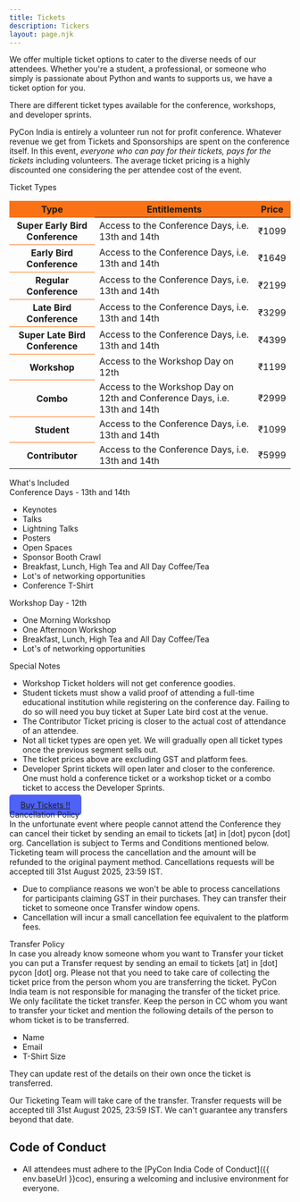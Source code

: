 ```yaml
---
title: Tickets
description: Tickers
layout: page.njk
---
```


<div>
We offer multiple ticket options to cater to the diverse needs of our attendees.
Whether you're a student, a professional, or someone who simply is passionate about
Python and wants to supports us, we have a ticket option for you.

There are different ticket types available for the conference, workshops, and developer sprints.

PyCon India is entirely a volunteer run not for profit conference. Whatever revenue we get from Tickets and Sponsorships are spent on the conference itself. In this event, _everyone who can pay for their tickets, pays for the tickets_ including volunteers. The average ticket pricing is a highly discounted one considering the per attendee cost of the event.
</div>

<div class="text-2xl text-black-900 pb-2 tracking-tight">
    Ticket Types
</div>

<div class="pb-4">
<table class="table-auto w-full bg-white borderrounded-lg border-gray-900">
 <thead class="uppercase bg-gray-200">
    <tr>
        <th class="border px-4 py-2 text-white" style="background-color: #F97316; border-color: #F97316;">Type</th>
        <th class="border px-4 py-2 text-white" style="background-color: #F97316; border-color: #F97316;">Entitlements</th>
        <th class="border px-4 py-2 text-white" style="background-color: #F97316; border-color: #F97316;">Price</th>
    </tr>
 </thead>
 <tbody>
    <tr scope="row" class="hover:bg-gray-100">
        <th class="border px-4 py-2 font-medium" style="border-color: #F97316;">Super Early Bird Conference</th>
        <td class="border px-4 py-2" style="border-color: #F97316;">Access to the Conference Days, i.e. 13th and 14th</td>
        <td class="border px-4 py-2 text-right" style="border-color: #F97316;">₹1099</td>
    </tr>
    <tr scope="row" class="hover:bg-gray-100">
        <th class="border px-4 py-2 font-medium" style="border-color: #F97316;">Early Bird Conference</th>
        <td class="border px-4 py-2" style="border-color: #F97316;">Access to the Conference Days, i.e. 13th and 14th</td>
        <td class="border px-4 py-2 text-right" style="border-color: #F97316;">₹1649</td>
    </tr>
    <tr scope="row" class="hover:bg-gray-100">
        <th class="border px-4 py-2 font-medium" style="border-color: #F97316;">Regular Conference</th>
        <td class="border px-4 py-2" style="border-color: #F97316;">Access to the Conference Days, i.e. 13th and 14th</td>
        <td class="border px-4 py-2 text-right" style="border-color: #F97316;">₹2199</td>
    </tr>
    <tr scope="row" class="hover:bg-gray-100">
        <th class="border px-4 py-2 font-medium" style="border-color: #F97316;">Late Bird Conference</th>
        <td class="border px-4 py-2" style="border-color: #F97316;">Access to the Conference Days, i.e. 13th and 14th</td>
        <td class="border px-4 py-2 text-right" style="border-color: #F97316;">₹3299</td>
    </tr>
    <tr scope="row" class="hover:bg-gray-100">
        <th class="border px-4 py-2 font-medium" style="border-color: #F97316;">Super Late Bird Conference</th>
        <td class="border px-4 py-2" style="border-color: #F97316;">Access to the Conference Days, i.e. 13th and 14th</td>
        <td class="border px-4 py-2 text-right" style="border-color: #F97316;">₹4399</td>
    </tr>
    <tr scope="row" class="hover:bg-gray-100">
        <th class="border px-4 py-2 font-medium" style="border-color: #F97316;">Workshop</th>
        <td class="border px-4 py-2" style="border-color: #F97316;">Access to the Workshop Day on 12th</td>
        <td class="border px-4 py-2 text-right" style="border-color: #F97316;">₹1199</td>
    </tr>
    <tr scope="row" class="hover:bg-gray-100">
        <th class="border px-4 py-2 font-medium" style="border-color: #F97316;">Combo</th>
        <td class="border px-4 py-2" style="border-color: #F97316;">Access to the Workshop Day on 12th and Conference Days, i.e. 13th and 14th</td>
        <td class="border px-4 py-2 text-right" style="border-color: #F97316;">₹2999</td>
    </tr>
    <tr scope="row" class="hover:bg-gray-100">
        <th class="border px-4 py-2 font-medium" style="border-color: #F97316;">Student</th>
        <td class="border px-4 py-2" style="border-color: #F97316;">Access to the Conference Days, i.e. 13th and 14th</td>
        <td class="border px-4 py-2 text-right" style="border-color: #F97316;">₹1099</td>
    </tr>
    <tr scope="row" class="hover:bg-gray-100">
        <th class="border px-4 py-2 font-medium" style="border-color: #F97316;">Contributor</th>
        <td class="border px-4 py-2" style="border-color: #F97316;">Access to the Conference Days, i.e. 13th and 14th</td>
        <td class="border px-4 py-2 text-right" style="border-color: #F97316;">₹5999</td>
    </tr>
 </tbody>
</table>
</div>

<div class="text-2xl text-black-900 pt-2 pb-2 tracking-tight">
    What's Included
</div>

<div class="text-xl text-black-900 pt-2 pb-2 tracking-tight">
    Conference Days - 13th and 14th
</div>

<ul class="list-disc">
    <li>Keynotes</li>
    <li>Talks</li>
    <li>Lightning Talks</li>
    <li>Posters</li>
    <li>Open Spaces</li>
    <li>Sponsor Booth Crawl</li>
    <li>Breakfast, Lunch, High Tea and All Day Coffee/Tea</li>
    <li>Lot's of networking opportunities</li>
    <li>Conference T-Shirt</li>
</ul>

<div class="text-xl text-black-900 pt-2 pb-2 tracking-tight">
    Workshop Day - 12th
</div>

<ul class="list-disc">
    <li>One Morning Workshop</li>
    <li>One Afternoon Workshop</li>
    <li>Breakfast, Lunch, High Tea and All Day Coffee/Tea</li>
    <li>Lot's of networking opportunities</li>
</ul>


<div class="text-2xl text-black-900 pt-2 pb-2 tracking-tight">
    Special Notes
</div>

<ul class="list-disc">
    <li>Workshop Ticket holders will not get conference goodies.</li>
    <li>Student tickets must show a valid proof of attending a full-time educational institution while registering on the conference day. Failing to do so will need you buy ticket at Super Late bird cost at the venue.</li>
    <li>The Contributor Ticket pricing is closer to the actual cost of attendance of an attendee.</li>
    <li>Not all ticket types are open yet. We will gradually open all ticket types once the previous segment sells out.</li>
    <li>The ticket prices above are excluding GST and platform fees.</li>
    <li>Developer Sprint tickets will open later and closer to the conference. One must hold a conference ticket or a workshop ticket or a combo ticket to access the Developer Sprints.</li>
</ul>

<div class="text-center pb-2">
    <a href="https://konfhub.com/pyconindia2025" class="button inline-block text-white no-underline font-bold" style="padding: 10px 20px; background-color: #4e62f5; border-radius: 5px;">Buy Tickets !!</a>
</div>

<div class="text-2xl text-black-900 pt-2 pb-2 tracking-tight">
    Cancellation Policy
</div>

<div class="pb-2">
    In the unfortunate event where people cannot attend the Conference they can cancel their ticket by sending an email to <span class="font-mono">tickets [at] in [dot] pycon [dot] org</span>. Cancellation is subject to Terms and Conditions mentioned below. Ticketing team will process the cancellation and the amount will be refunded to the original payment method. Cancellations requests will be accepted till <span class="underline font-bold">31st August 2025, 23:59 IST</span>.
</div>

<ul class="list-disc">
    <li>Due to compliance reasons we won't be able to process cancellations for participants claiming GST in their purchases. They can transfer their ticket to someone once Transfer window opens.</li>
    <li>Cancellation will incur a small cancellation fee equivalent to the platform fees.</li>
</ul>

<div class="text-2xl text-black-900 pt-2 pb-2 tracking-tight">
    Transfer Policy
</div>

<div class="pb-2">
In case you already know someone whom you want to Transfer your ticket you can put a Transfer request by sending an email to <span class="font-mono">tickets [at] in [dot] pycon [dot] org</span>. Please not that you need to take care of collecting the ticket price from the person whom you are transferring the ticket. PyCon India team is not responsible for managing the transfer of the ticket price. We only facilitate the ticket transfer. Keep the person in CC whom you want to transfer your ticket and mention the following details of the person to whom ticket is to be transferred.

<ul class="list-disc">
    <li>Name</li>
    <li>Email</li>
    <li>T-Shirt Size</li>
</ul>

They can update rest of the details on their own once the ticket is transferred.

Our Ticketing Team will take care of the transfer. Transfer requests will be accepted till <span class="underline font-bold">31st August 2025, 23:59 IST</span>. We can't guarantee any transfers beyond that date.
</div>

## Code of Conduct

- All attendees must adhere to the [PyCon India Code of Conduct]({{ env.baseUrl }}coc), ensuring a welcoming and inclusive environment for everyone.
